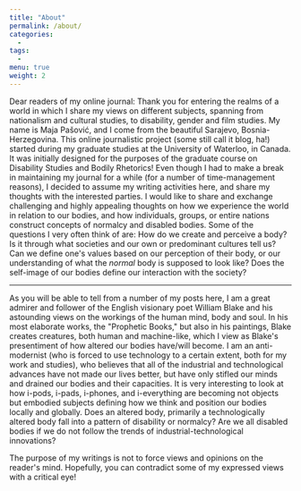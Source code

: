 ```yaml
---
title: "About"
permalink: /about/
categories:
  -
tags:
  -
menu: true
weight: 2
---
```


<span class="versal d9">D</span>ear readers of my online journal: Thank you for entering the realms of a world in which I share my views on different subjects, spanning from nationalism and cultural studies, to disability, gender and film studies. My name is Maja Pašović, and I come from the beautiful Sarajevo, Bosnia-Herzegovina. This online journalistic project (some still call it blog, ha!) started during my graduate studies at the University of Waterloo, in Canada. It was initially designed for the purposes of the graduate course on Disability Studies and Bodily Rhetorics! Even though I had to make a break in maintaining my journal for a while (for a number of time-management reasons), I decided to assume my writing activities here, and share my thoughts with the interested parties. I would like to share and exchange challenging and highly appealing thoughts on how we experience the world in relation to our bodies, and how individuals, groups, or entire nations construct concepts of normalcy and disabled bodies. Some of the questions I very often think of are: How do we create and perceive a body? Is it through what societies and our own or predominant cultures tell us? Can we define one's values based on our perception of their body, or our understanding of what the *normal* body is supposed to look like? Does the self-image of our bodies define our interaction with the society?

*****

As you will be able to tell from a number of my posts here, I am a great admirer and follower of the English visionary poet William Blake and his astounding views on the workings of the human mind, body and soul. In his most elaborate works, the "Prophetic Books," but also in his paintings, Blake creates creatures, both human and machine-like, which I view as Blake's presentiment of how altered our bodies have/will become. I am an anti-modernist (who is forced to use technology to a certain extent, both for my work and studies), who believes that all of the industrial and technological advances have not made our lives better, but have only stifled our minds and drained our bodies and their capacities. It is very interesting to look at how i-pods, i-pads, i-phones, and i-everything are becoming not objects but embodied subjects defining how we think and position our bodies locally and globally. Does an altered body, primarily a technologically altered body fall into a pattern of disability or normalcy? Are we all disabled bodies if we do not follow the trends of industrial-technological innovations?

The purpose of my writings is not to force views and opinions on the reader's mind. Hopefully, you can contradict some of my expressed views with a critical eye!
